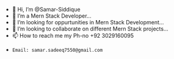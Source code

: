 - 👋 Hi, I’m @Samar-Siddique
- 👀 I’m a Mern Stack Developer...
- 🌱 I’m looking for oppurtunities in Mern Stack Development...
- 💞️ I’m looking to collaborate on different Mern Stack projects...
- 📫 How to reach me  my Ph-no +92 3029160095
-     Email: samar.sadeeq7550@gmail.com

<!---
Samar-Siddique/Samar-Siddique is a ✨ special ✨ repository because its `README.md` (this file) appears on your GitHub profile.
You can click the Preview link to take a look at your changes.
--->
